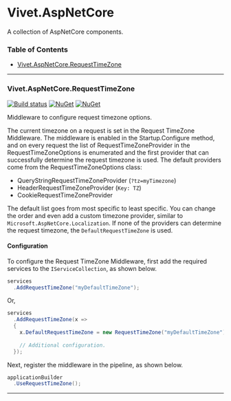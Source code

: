 # Vivet.AspNetCore
A collection of AspNetCore components.  

### Table of Contents
* [Vivet.AspNetCore.RequestTimeZone](#Vivet.AspNetCore.RequestTimeZone)  

***

### Vivet.AspNetCore.RequestTimeZone
[![Build status](https://ci.appveyor.com/api/projects/status/182f7gcym49fc5sq/branch/master?svg=true)](https://ci.appveyor.com/project/vivet/vivet-aspnetcore/branch/master)
[![NuGet](https://img.shields.io/nuget/dt/Vivet.AspNetCore.RequestTimeZone.svg)](https://www.nuget.org/packages/Vivet.AspNetCore.RequestTimeZone/)
[![NuGet](https://img.shields.io/nuget/v/Vivet.AspNetCore.RequestTimeZone.svg)](https://www.nuget.org/packages/Vivet.AspNetCore.RequestTimeZone/)  

Middleware to configure request timezone options.  

The current timezone on a request is set in the Request TimeZone Middleware. The middleware is enabled in the Startup.Configure method, and on every request the list of RequestTimeZoneProvider in the RequestTimeZoneOptions is enumerated and the first provider that can successfully determine the request timezone is used. The default providers come from the RequestTimeZoneOptions class:  

* QueryStringRequestTimeZoneProvider (```?tz=myTimezone```)
* HeaderRequestTimeZoneProvider (```Key: TZ```)
* CookieRequestTimeZoneProvider

The default list goes from most specific to least specific. You can change the order and even add a custom timezone provider, similar to ```Microsoft.AspNetCore.Localization```. If none of the providers can determine the request timezone, the ```DefaultRequestTimeZone``` is used.  

#### Configuration
To configure the Request TimeZone Middleware, first add the required services to the ```IServiceCollection```, as shown below.  
```csharp
services
  .AddRequestTimeZone("myDefaultTimeZone");
```
Or,
```csharp
services
  .AddRequestTimeZone(x => 
  {
    x.DefaultRequestTimeZone = new RequestTimeZone("myDefaultTimeZone");
    
    // Additional configuration.
  });
```

Next, register the middleware in the pipeline, as shown below.   
```csharp
applicationBuilder
  .UseRequestTimeZone();
```

***

